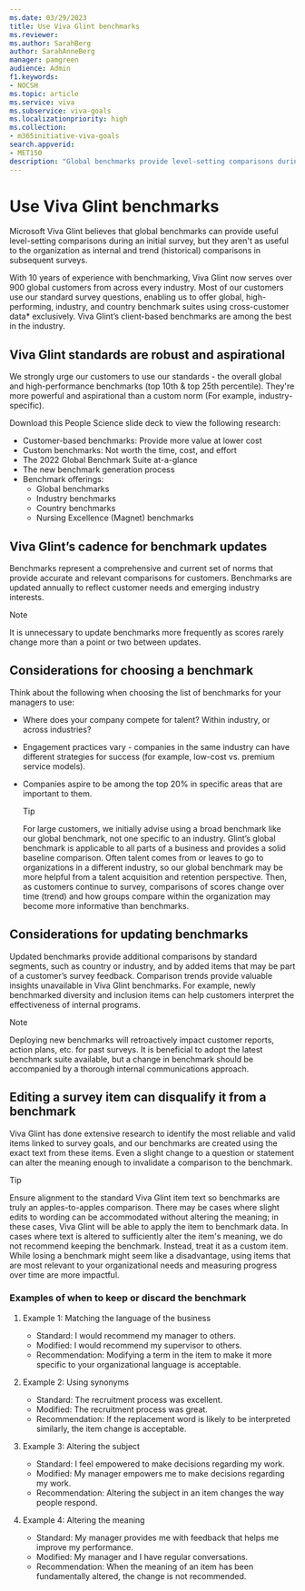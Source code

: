 ```yaml
---
ms.date: 03/29/2023
title: Use Viva Glint benchmarks  
ms.reviewer: 
ms.author: SarahBerg
author: SarahAnneBerg
manager: pamgreen
audience: Admin
f1.keywords:
- NOCSH
ms.topic: article
ms.service: viva
ms.subservice: viva-goals
ms.localizationpriority: high
ms.collection:  
- m365initiative-viva-goals  
search.appverid:
- MET150
description: "Global benchmarks provide level-setting comparisons during an initial survey, but internal and trend comparisons provide more useful information in subsequent surveys."
---
```


# Use Viva Glint benchmarks  

Microsoft Viva Glint believes that global benchmarks can provide useful level-setting comparisons during an initial survey, but they aren't as useful to the organization as internal and trend (historical) comparisons in subsequent surveys.  

With 10 years of experience with benchmarking, Viva Glint now serves over 900 global customers from across every industry. Most of our customers use our standard survey questions, enabling us to offer global, high-performing, industry, and country benchmark suites using cross-customer data* exclusively. Viva Glint’s client-based benchmarks are among the best in the industry. 

## Viva Glint standards are robust and aspirational 

We strongly urge our customers to use our standards - the overall global and high-performance benchmarks (top 10th & top 25th percentile). They're more powerful and aspirational than a custom norm (For example, industry-specific). 

Download this People Science slide deck to view the following research: 

- Customer-based benchmarks: Provide more value at lower cost 
- Custom benchmarks: Not worth the time, cost, and effort 
- The 2022 Global Benchmark Suite at-a-glance 
- The new benchmark generation process 
- Benchmark offerings:
   - Global benchmarks 
   - Industry benchmarks
   - Country benchmarks
   - Nursing Excellence (Magnet) benchmarks 

## Viva Glint’s cadence for benchmark updates 

Benchmarks represent a comprehensive and current set of norms that provide accurate and relevant comparisons for customers. Benchmarks are updated annually to reflect customer needs and emerging industry interests.  

   > [!NOTE]
   >It is unnecessary to update benchmarks more frequently as scores rarely change more than a point or two between updates.

## Considerations for choosing a benchmark 

Think about the following when choosing the list of benchmarks for your managers to use: 

- Where does your company compete for talent? Within industry, or across industries? 
- Engagement practices vary - companies in the same industry can have different strategies for success (for example, low-cost vs. premium service models). 
- Companies aspire to be among the top 20% in specific areas that are important to them. 

  > [!TIP]
  >For large customers, we initially advise using a broad benchmark like our global benchmark, not one specific to an industry. Glint’s global benchmark is applicable to all parts of a business and provides a solid baseline comparison. Often talent comes from or leaves to go to organizations in a different industry, so our global benchmark may be more helpful from a talent acquisition and retention perspective. Then, as customers continue to survey, comparisons of scores change over time (trend) and how groups compare within the organization may become more informative than benchmarks.

## Considerations for updating benchmarks

Updated benchmarks provide additional comparisons by standard segments, such as country or industry, and by added items that may be part of a customer’s survey feedback. Comparison trends provide valuable insights unavailable in Viva Glint benchmarks. For example, newly benchmarked diversity and inclusion items can help customers interpret the effectiveness of internal programs.

   > [!NOTE]
   >Deploying new benchmarks will retroactively impact customer reports, action plans, etc. for past surveys. It is beneficial to adopt the latest benchmark suite available, but a change in benchmark should be accompanied by a thorough internal communications approach.

## Editing a survey item can disqualify it from a benchmark 

Viva Glint has done extensive research to identify the most reliable and valid items linked to survey goals, and our benchmarks are created using the exact text from these items. Even a slight change to a question or statement can alter the meaning enough to invalidate a comparison to the benchmark. 

  > [!TIP]
  >Ensure alignment to the standard Viva Glint item text so benchmarks are truly an apples-to-apples comparison. There may be cases where slight edits to wording can be accommodated without altering the meaning; in these cases, Viva Glint will be able to apply the item to benchmark data. In cases where text is altered to sufficiently alter the item's meaning, we do not recommend keeping the benchmark. Instead, treat it as a custom item. While losing a benchmark might seem like a disadvantage, using items that are most relevant to your organizational needs and measuring progress over time are more impactful.

### Examples of when to keep or discard the benchmark 

1. Example 1: Matching the language of the business 

   - Standard: I would recommend my manager to others.
   - Modified: I would recommend my supervisor to others. 
   - Recommendation: Modifying a term in the item to make it more specific to your organizational language is acceptable.  

1. Example 2: Using synonyms 

   - Standard: The recruitment process was excellent. 
   - Modified: The recruitment process was great.  
   - Recommendation: If the replacement word is likely to be interpreted similarly, the item change is acceptable.   

1. Example 3: Altering the subject 
   - Standard: I feel empowered to make decisions regarding my work. 
   - Modified: My manager empowers me to make decisions regarding my work.  
   - Recommendation: Altering the subject in an item changes the way people respond. 

1. Example 4: Altering the meaning 
   - Standard: My manager provides me with feedback that helps me improve my performance. 
   - Modified: My manager and I have regular conversations.   
   - Recommendation: When the meaning of an item has been fundamentally altered, the change is not recommended.  